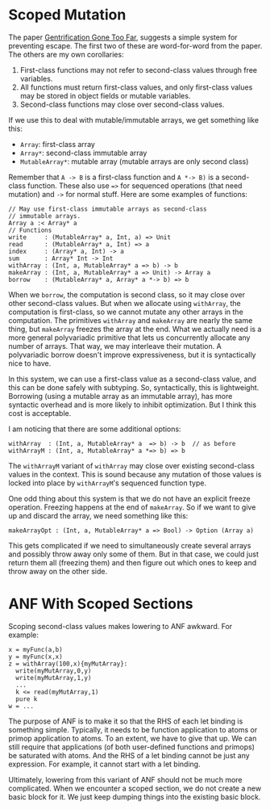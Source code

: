 # Scoped Mutation

The paper [Gentrification Gone Too Far](https://www.cs.purdue.edu/homes/rompf/papers/osvald-oopsla16.pdf),
suggests a simple system for preventing escape. The first two of these are
word-for-word from the paper. The others are my own corollaries:

1. First-class functions may not refer to second-class values
   through free variables.
2. All functions must return first-class values, and only first-class
   values may be stored in object fields or mutable variables.
3. Second-class functions may close over second-class values.

If we use this to deal with mutable/immutable arrays, we get something
like this:

* `Array`: first-class array
* `Array*`: second-class immutable array
* `MutableArray*`: mutable array (mutable arrays are only second class)

Remember that `A -> B` is a first-class function and `A *-> B)` is a
second-class function. These also use `=>` for sequenced operations
(that need mutation) and `->` for normal stuff. Here are some examples
of functions:

    // May use first-class immutable arrays as second-class
    // immutable arrays.
    Array a :< Array* a
    // Functions
    write     : (MutableArray* a, Int, a) => Unit
    read      : (MutableArray* a, Int) => a
    index     : (Array* a, Int) -> a
    sum       : Array* Int -> Int
    withArray : (Int, a, MutableArray* a => b) -> b
    makeArray : (Int, a, MutableArray* a => Unit) -> Array a
    borrow    : (MutableArray* a, Array* a *-> b) => b

When we `borrow`, the computation is second class, so it may close
over other second-class values. But when we allocate using `withArray`,
the computation is first-class, so we cannot mutate any other arrays
in the computation. The primitives `withArray` and `makeArray` are nearly
the same thing, but `makeArray` freezes the array at the end. What we
actually need is a more general polyvariadic primitive that lets us
concurrently allocate any number of arrays. That way, we may interleave
their mutation. A polyvariadic borrow doesn't improve expressiveness,
but it is syntactically nice to have.

In this system, we can use a first-class value as a second-class value,
and this can be done safely with subtyping. So, syntactically, this is
lightweight. Borrowing (using a mutable array as an immutable array),
has more syntactic overhead and is more likely to inhibit optimization.
But I think this cost is acceptable.

I am noticing that there are some additional options:

    withArray  : (Int, a, MutableArray* a  => b) -> b  // as before
    withArrayM : (Int, a, MutableArray* a *=> b) => b

The `withArrayM` variant of `withArray` may close over existing second-class
values in the context. This is sound because any mutation of those values
is locked into place by `withArrayM`'s sequenced function type.

One odd thing about this system is that we do not have an explicit freeze
operation. Freezing happens at the end of `makeArray`. So if we want to
give up and discard the array, we need something like this:

    makeArrayOpt : (Int, a, MutableArray* a => Bool) -> Option (Array a)

This gets complicated if we need to simultaneously create several arrays
and possibly throw away only some of them. But in that case, we could
just return them all (freezing them) and then figure out which ones to
keep and throw away on the other side.

# ANF With Scoped Sections

Scoping second-class values makes lowering to ANF awkward. For example:

    x = myFunc(a,b)
    y = myFunc(x,x)
    z = withArray(100,x){myMutArray}:
      write(myMutArray,0,y)
      write(myMutArray,1,y)
      ...
      k <= read(myMutArray,1)
      pure k
    w = ...

The purpose of ANF is to make it so that the RHS of each let binding is
something simple. Typically, it needs to be function application to atoms
or primop application to atoms. To an extent, we have to give that up.
We can still require that applications (of both user-defined functions
and primops) be saturated with atoms. And the RHS of a let binding
cannot be just any expression. For example, it cannot start with a let
binding.

Ultimately, lowering from this variant of ANF should not be much more
complicated. When we encounter a scoped section, we do not create a
new basic block for it. We just keep dumping things into the existing
basic block.
